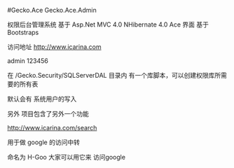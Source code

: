 #Gecko.Ace
Gecko.Ace.Admin

权限后台管理系统 基于
Asp.Net MVC 4.0
NHibernate 4.0 
Ace 界面 基于 Bootstraps


访问地址 http://www.icarina.com

admin  123456

在 /Gecko.Security/SQLServerDAL 目录内 有一个库脚本，可以创建权限库所需要的所有表

默认会有 系统用户的写入


另外 项目包含了另外一个功能

http://www.icarina.com/search

用于做 google 的访问中转

命名为 H-Goo 大家可以用它来 访问google
